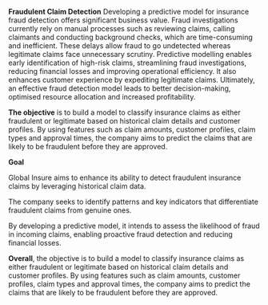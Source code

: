 **Fraudulent Claim Detection**
Developing a predictive model for insurance fraud detection offers significant business value. Fraud investigations currently rely on manual processes such as reviewing claims, calling claimants and conducting background checks, which are time-consuming and inefficient. These delays allow fraud to go undetected whereas legitimate claims face unnecessary scrutiny. Predictive modelling enables early identification of high-risk claims, streamlining fraud investigations, reducing financial losses and improving operational efficiency. It also enhances customer experience by expediting legitimate claims. Ultimately, an effective fraud detection model leads to better decision-making, optimised resource allocation and increased profitability.

 

**The objective** is to build a model to classify insurance claims as either fraudulent or legitimate based on historical claim details and customer profiles. By using features such as claim amounts, customer profiles, claim types and approval times, the company aims to predict the claims that are likely to be fraudulent before they are approved.

 

**Goal**

Global Insure aims to enhance its ability to detect fraudulent insurance claims by leveraging historical claim data. 

The company seeks to identify patterns and key indicators that differentiate fraudulent claims from genuine ones. 

By developing a predictive model, it intends to assess the likelihood of fraud in incoming claims, enabling proactive fraud detection and reducing financial losses. 

**Overall**, the objective is to build a model to classify insurance claims as either fraudulent or legitimate based on historical claim details and customer profiles. By using features such as claim amounts, customer profiles, claim types and approval times, the company aims to predict the claims that are likely to be fraudulent before they are approved.
